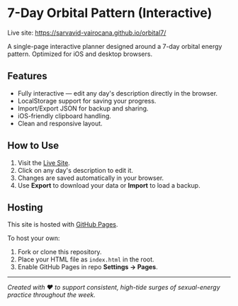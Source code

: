# 7-Day Orbital Pattern (Interactive)

Live site: https://sarvavid-vairocana.github.io/orbital7/

A single-page interactive planner designed around a 7-day orbital energy pattern.
Optimized for iOS and desktop browsers.

## Features
- Fully interactive — edit any day's description directly in the browser.
- LocalStorage support for saving your progress.
- Import/Export JSON for backup and sharing.
- iOS-friendly clipboard handling.
- Clean and responsive layout.

## How to Use
1. Visit the [Live Site](https://sarvavid-vairocana.github.io/orbital7/).
2. Click on any day's description to edit it.
3. Changes are saved automatically in your browser.
4. Use **Export** to download your data or **Import** to load a backup.

## Hosting
This site is hosted with [GitHub Pages](https://pages.github.com/).

To host your own:
1. Fork or clone this repository.
2. Place your HTML file as `index.html` in the root.
3. Enable GitHub Pages in repo **Settings → Pages**.

---
*Created with ❤️ to support consistent, high-tide surges of sexual-energy practice throughout the week.*
